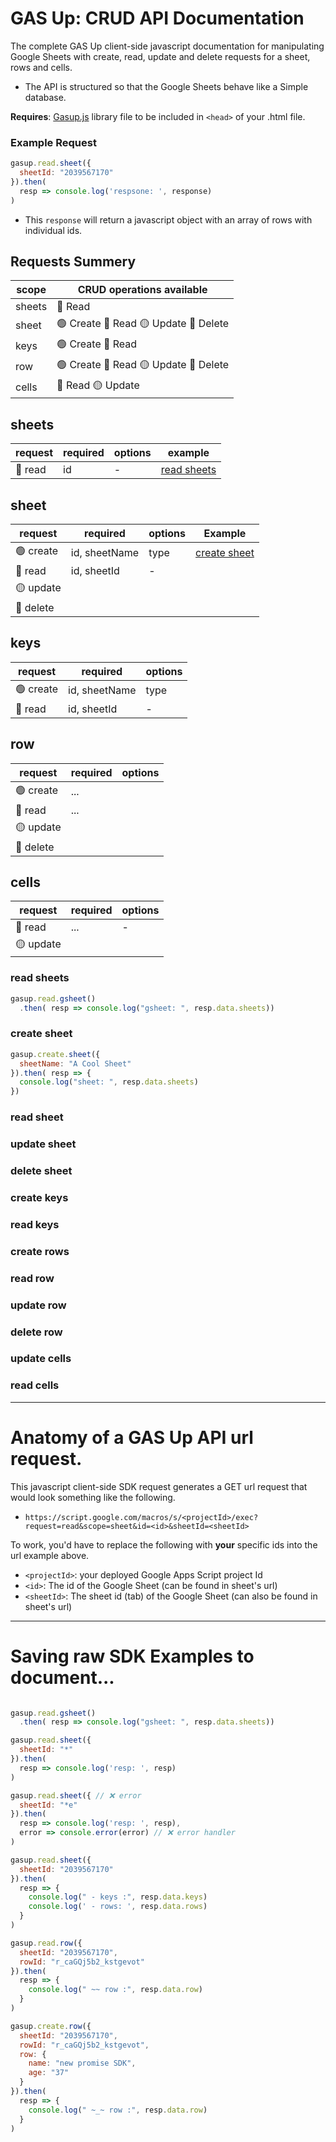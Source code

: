 # GAS Up: CRUD API Documentation
The complete GAS Up client-side javascript documentation for manipulating Google Sheets with create, read, update and delete requests for a sheet, rows and cells.
- The API is structured so that the Google Sheets behave like a Simple database.

**Requires**: [Gasup.js](https://github.com/robbobfrh84/gas-up/blob/master/client/Gasup.js) library file to be included in `<head>` of your .html file.

### Example Request
```javascript
gasup.read.sheet({
  sheetId: "2039567170"
}).then(
  resp => console.log('respsone: ', response)
)
```
- This `response` will return a javascript object with an array of rows with individual ids.


## Requests Summery
| scope     | CRUD operations available             |
| --------- | ------------------------------------- |
| sheets    | 🔵 Read |
| sheet     | 🟢 Create 🔵 Read 🟡 Update 🔴 Delete   |
| keys      | 🟢 Create 🔵 Read |
| row       | 🟢 Create 🔵 Read 🟡 Update 🔴 Delete   |
| cells     | 🔵 Read 🟡 Update |


## sheets
| request   | required          | options      | example      |
| --------- | ----------------- | ------------ | ------------ |
| 🔵 read | id | - | [read sheets](#read-sheets) |

## sheet
| request   | required          | options      | Example      |
| --------- | ----------------- | ------------ | ------------ |
| 🟢 create    | id, sheetName     | type | [create sheet](#create-sheet) |
| 🔵 read      | id, sheetId       | - |
| 🟡 update     | | |
| 🔴 delete     | | |

## keys
| request   | required          | options      |
| --------- | ----------------- | ------------ |
| 🟢 create    | id, sheetName     | type |
| 🔵 read      | id, sheetId       | - |

## row
| request   | required          | options      |
| --------- | ----------------- | ------------ |
| 🟢 create    | ...     |  |
| 🔵 read      | ...      |  |
| 🟡 update     | | |
| 🔴 delete     | | |

## cells
| request   | required          | options      |
| --------- | ----------------- | ------------ |
| 🔵 read      | ...       | - |
| 🟡 update     | | |


### read sheets
```javascript
gasup.read.gsheet()
  .then( resp => console.log("gsheet: ", resp.data.sheets))
```

### create sheet
```javascript
gasup.create.sheet({
  sheetName: "A Cool Sheet"
}).then( resp => {
  console.log("sheet: ", resp.data.sheets)
})
```

### read sheet
### update sheet
### delete sheet

### create keys
### read keys

### create rows
### read row
### update row
### delete row

### update cells
### read cells

----
# Anatomy of a GAS Up API url request.

This javascript client-side SDK request generates a GET url request that would look something like the following.
- `https://script.google.com/macros/s/<projectId>/exec?request=read&scope=sheet&id=<id>&sheetId=<sheetId>`

To work, you'd have to replace the following with **your** specific ids into the url example above.
- `<projectId>`: your deployed Google Apps Script project Id
- `<id>`: The id of the Google Sheet (can be found in sheet's url)
- `<sheetId>`: The sheet id (tab) of the Google Sheet (can also be found in sheet's url)


----

# Saving raw SDK Examples to document...
```javascript

gasup.read.gsheet()
  .then( resp => console.log("gsheet: ", resp.data.sheets))

gasup.read.sheet({
  sheetId: "*"
}).then(
  resp => console.log('resp: ', resp)
)

gasup.read.sheet({ // ❌ error
  sheetId: "*e"
}).then(
  resp => console.log('resp: ', resp),
  error => console.error(error) // ❌ error handler
)

gasup.read.sheet({
  sheetId: "2039567170"
}).then(
  resp => {
    console.log(" - keys :", resp.data.keys)
    console.log(' - rows: ', resp.data.rows)
  }
)

gasup.read.row({
  sheetId: "2039567170",
  rowId: "r_caGQj5b2_kstgevot"
}).then(
  resp => {
    console.log(" ~~ row :", resp.data.row)
  }
)

gasup.create.row({
  sheetId: "2039567170",
  rowId: "r_caGQj5b2_kstgevot",
  row: {
    name: "new promise SDK",
    age: "37"
  }
}).then(
  resp => {
    console.log(" ~_~ row :", resp.data.row)
  }
)
```
